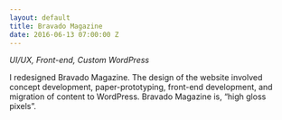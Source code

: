 ```yaml
---
layout: default
title: Bravado Magazine
date: 2016-06-13 07:00:00 Z
---
```


*UI/UX, Front-end, Custom WordPress*

I redesigned Bravado Magazine. The design of the website involved concept development, paper-prototyping, front-end development, and migration of content to WordPress. Bravado Magazine is, “high gloss pixels”.